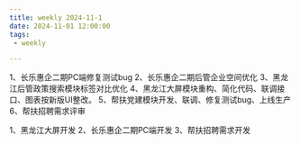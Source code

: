 ```yaml
---
title: weekly 2024-11-1
date: 2024-11-01 12:00:00
tags:
 - weekly

---
```


1、长乐惠企二期PC端修复测试bug
2、长乐惠企二期后管企业空间优化
3、黑龙江后管政策搜索模块标签对比优化
4、黑龙江大屏模块重构、简化代码、联调接口、图表按新版UI整改。
5、帮扶党建模块开发、联调、修复测试bug、上线生产
6、帮扶招聘需求评审

1、黑龙江大屏开发
2、长乐惠企二期PC端开发
3、帮扶招聘需求开发